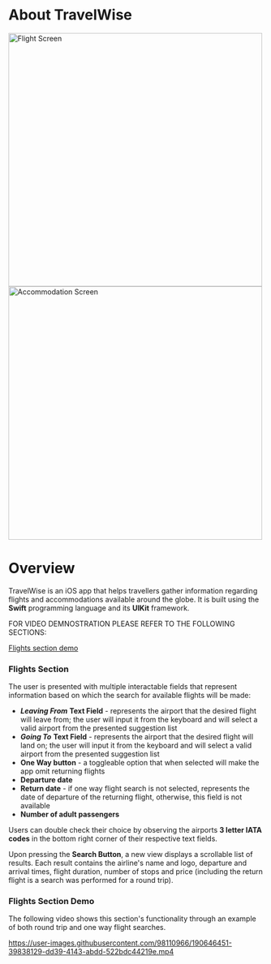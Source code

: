 # About TravelWise
<img width="500" alt="Flight Screen" src="https://user-images.githubusercontent.com/98110966/190630679-b41791bc-aff7-4808-bf7b-feafcb9298ad.png"><img width="500" alt="Accommodation Screen" src="https://user-images.githubusercontent.com/98110966/190630713-4f8e7474-d5d8-4d36-b9aa-922b935f8f3d.png">
# Overview
TravelWise is an iOS app that helps travellers gather information regarding flights and accommodations available around the globe. It is built using the **Swift** programming language and its **UIKit** framework.

FOR VIDEO DEMNOSTRATION PLEASE REFER TO THE FOLLOWING SECTIONS: 

[Flights section demo](#flights-section-demo)

### Flights Section

The user is presented with multiple interactable fields that represent information based on which the search for available flights will be made:
* ***Leaving From*** **Text Field** - represents the airport that the desired flight will leave from; the user will input it from the keyboard and will select a valid airport from the presented suggestion list
* ***Going To***  **Text Field** - represents the airport that the desired flight will land on; the user will input it from the keyboard and will select a valid airport from the presented suggestion list
* **One Way button** - a toggleable option that when selected will make the app omit returning flights
* **Departure date**
* **Return date** - if one way flight search is not selected, represents the date of departure of the returning flight, otherwise, this field is not available
* **Number of adult passengers**

Users can double check their choice by observing the airports **3 letter IATA codes** in the bottom right corner of their respective text fields.

Upon pressing the **Search Button**, a new view displays a scrollable list of results. Each result contains the airline's name and logo, departure and arrival times, flight duration, number of stops and price (including the return flight is a search was performed for a round trip).

### Flights Section Demo

The following video shows this section's functionality through an example of both round trip and one way flight searches.

https://user-images.githubusercontent.com/98110966/190646451-39838129-dd39-4143-abdd-522bdc44219e.mp4



